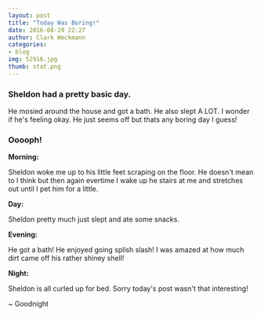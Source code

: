 ```yaml
---
layout: post
title: "Today Was Boring!"
date: 2016-08-29 22:27
author: Clark Weckmann
categories:
- blog
img: 52916.jpg
thumb: stat.png
---
```


### Sheldon had a pretty basic day.
He mosied around the house and got a bath. He also slept A LOT. I wonder if he's feeling okay. He just seems off but thats any boring day I guess! <!--more-->

### Ooooph!

__Morning:__

Sheldon woke me up to his little feet scraping on the floor. He doesn't mean to I think but then again evertime I wake up he stairs at me and stretches out until I pet him for a little.

__Day:__

Sheldon pretty much just slept and ate some snacks.

__Evening:__

He got a bath! He enjoyed going splish slash! I was amazed at how much dirt came off his rather shiney shell!

__Night:__

Sheldon is all curled up for bed. Sorry today's post wasn't that interesting!

~ Goodnight
